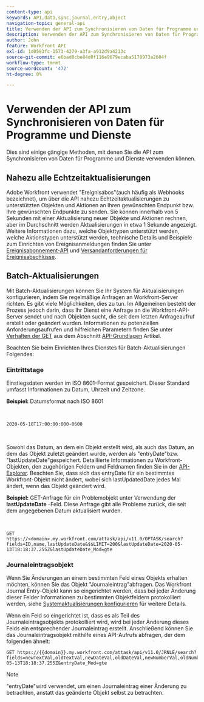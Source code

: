 ```yaml
---
content-type: api
keywords: API,data,sync,journal,entry,object
navigation-topic: general-api
title: Verwenden der API zum Synchronisieren von Daten für Programme und Dienste
description: Verwenden der API zum Synchronisieren von Daten für Programme und Dienste
author: John
feature: Workfront API
exl-id: 1d0583fc-1573-4279-a3fa-a912d9a4213c
source-git-commit: e6bad8cbe84d0f116e9679ecaba5178973a2604f
workflow-type: tm+mt
source-wordcount: '472'
ht-degree: 0%

---
```



# Verwenden der API zum Synchronisieren von Daten für Programme und Dienste

Dies sind einige gängige Methoden, mit denen Sie die API zum Synchronisieren von Daten für Programme und Dienste verwenden können.

## Nahezu alle Echtzeitaktualisierungen

Adobe Workfront verwendet &quot;Ereignisabos&quot;(auch häufig als Webhooks bezeichnet), um über die API nahezu Echtzeitaktualisierungen zu unterstützten Objekten und Aktionen an Ihren gewünschten Endpunkt bzw. Ihre gewünschten Endpunkte zu senden. Sie können innerhalb von 5 Sekunden mit einer Aktualisierung neuer Objekte und Aktionen rechnen, aber im Durchschnitt werden Aktualisierungen in etwa 1 Sekunde angezeigt. Weitere Informationen dazu, welche Objekttypen unterstützt werden, welche Aktionstypen unterstützt werden, technische Details und Beispiele zum Einrichten von Ereignisanmeldungen finden Sie unter [Ereignisabonnement-API](../../wf-api/general/event-subs-api.md) und [Versandanforderungen für Ereignisabschlüsse](../../wf-api/general/setup-event-sub-endpoint.md).

## Batch-Aktualisierungen

Mit Batch-Aktualisierungen können Sie Ihr System für Aktualisierungen konfigurieren, indem Sie regelmäßige Anfragen an Workfront-Server richten. Es gibt viele Möglichkeiten, dies zu tun. Im Allgemeinen besteht der Prozess jedoch darin, dass Ihr Dienst eine Anfrage an die Workfront-API-Server sendet und nach Objekten sucht, die seit dem letzten Anfrageaufruf erstellt oder geändert wurden. Informationen zu potenziellen Anforderungsaufrufen und hilfreichen Parametern finden Sie unter [Verhalten der GET](../../wf-api/general/api-basics.md#get-behavior) aus dem Abschnitt [API-Grundlagen](../../wf-api/general/api-basics.md) Artikel.

Beachten Sie beim Einrichten Ihres Dienstes für Batch-Aktualisierungen Folgendes:

### Eintrittstage

Einstiegsdaten werden im ISO 8601-Format gespeichert. Dieser Standard umfasst Informationen zu Datum, Uhrzeit und Zeitzone.

**Beispiel:** Datumsformat nach ISO 8601

<!-- [Copy](javascript:void(0);) -->
 
<pre><code>2020-05-18T17:00:00:000-0600</code></pre> 

Sowohl das Datum, an dem ein Objekt erstellt wird, als auch das Datum, an dem das Objekt zuletzt geändert wurde, werden als &quot;entryDate&quot;bzw. &quot;lastUpdateDate&quot;gespeichert. Detaillierte Informationen zu Workfront-Objekten, den zugehörigen Feldern und Feldnamen finden Sie in der [API-Explorer](../../wf-api/general/api-explorer.md). Beachten Sie, dass sich das entryDate für ein bestimmtes Workfront-Objekt nicht ändert, wobei sich lastUpdatedDate jedes Mal ändert, wenn das Objekt geändert wird.

**Beispiel:** GET-Anfrage für ein Problemobjekt unter Verwendung der **lastUpdateDate** -Feld. Diese Anfrage gibt alle Probleme zurück, die seit dem angegebenen Datum aktualisiert wurden.

<!-- [Copy](javascript:void(0);) -->
 

```
GET
https://<domain>.my.workfront.com/attask/api/v11.0/OPTASK/search?fields=ID,name,lastUpdateDate&$$LIMIT=200&lastUpdateDate=2020-05-13T18:18:37.255Z&lastUpdateDate_Mod=gte
```

### Journaleintragsobjekt

Wenn Sie Änderungen an einem bestimmten Feld eines Objekts erhalten möchten, können Sie das Objekt &quot;Journaleintrag&quot;abfragen. Das Workfront Journal Entry-Objekt kann so eingerichtet werden, dass bei jeder Änderung dieser Felder Informationen zu bestimmten Objektfeldern protokolliert werden, siehe [Systemaktualisierungen konfigurieren](../../administration-and-setup/set-up-workfront/system-tracked-update-feeds/configure-system-updates.md) für weitere Details.

Wenn ein Feld so eingerichtet ist, dass es als Teil des Journaleintragsobjekts protokolliert wird, wird bei jeder Änderung dieses Felds ein entsprechender Journaleintrag erstellt. Anschließend können Sie das Journaleintragsobjekt mithilfe eines API-Aufrufs abfragen, der dem folgenden ähnelt:

<!-- [Copy](javascript:void(0);) -->

<pre><code>GET https://&#123;&#123;domain&#125;&#125;.my.workfront.com/attask/api/v11.0/JRNLE/search?fields=newTextVal,oldTextVal,newDateVal,oldDateVal,newNumberVal,oldNumberVal,entryDate,objObjCode,objID,fieldName&fieldName=name&objObjCode=OPTASK&entryDate=2020-05-13T18:18:37.255Z&entryDate_Mod=gte</code></pre>

>[!NOTE]
>
>&quot;entryDate&quot;wird verwendet, um einen Journaleintrag einer Änderung zu betrachten, anstatt das geänderte Objekt selbst zu betrachten.
